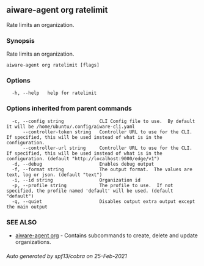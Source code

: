 ## aiware-agent org ratelimit

Rate limits an organization.

### Synopsis

Rate limits an organization.

```
aiware-agent org ratelimit [flags]
```

### Options

```
  -h, --help   help for ratelimit
```

### Options inherited from parent commands

```
  -c, --config string             CLI Config file to use.  By default it will be /home/ubuntu/.config/aiware-cli.yaml
      --controller-token string   Controller URL to use for the CLI.  If specified, this will be used instead of what is in the configuration.
      --controller-url string     Controller URL to use for the CLI.  If specified, this will be used instead of what is in the configuration. (default "http://localhost:9000/edge/v1")
  -d, --debug                     Enables debug output
  -f, --format string             The output format.  The values are text, log or json. (default "text")
  -i, --id string                 Organization id
  -p, --profile string            The profile to use.  If not specified, the profile named 'default' will be used. (default "default")
  -q, --quiet                     Disables output extra output except the main output
```

### SEE ALSO

* [aiware-agent org](/cli/aiware-agent_org.md)	 - Contains subcommands to create, delete and update organizations.

###### Auto generated by spf13/cobra on 25-Feb-2021
